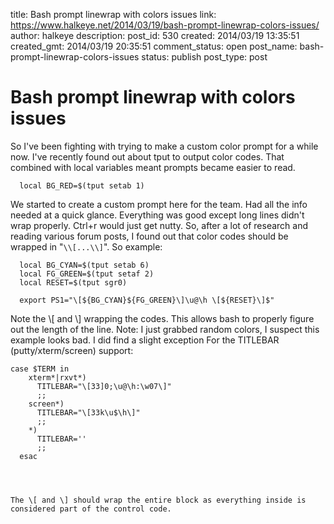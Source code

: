 title: Bash prompt linewrap with colors issues
link: https://www.halkeye.net/2014/03/19/bash-prompt-linewrap-colors-issues/
author: halkeye
description: 
post_id: 530
created: 2014/03/19 13:35:51
created_gmt: 2014/03/19 20:35:51
comment_status: open
post_name: bash-prompt-linewrap-colors-issues
status: publish
post_type: post

# Bash prompt linewrap with colors issues

So I've been fighting with trying to make a custom color prompt for a while now. I've recently found out about tput to output color codes. That combined with local variables meant prompts became easier to read. 
    
    
      local BG_RED=$(tput setab 1)
    

We started to create a custom prompt here for the team. Had all the info needed at a quick glance. Everything was good except long lines didn't wrap properly. Ctrl+r would just get nutty. So, after a lot of research and reading various forum posts, I found out that color codes should be wrapped in "`\\[...\\]`". So example: 
    
    
      local BG_CYAN=$(tput setab 6)
      local FG_GREEN=$(tput setaf 2)
      local RESET=$(tput sgr0)
    
      export PS1="\[${BG_CYAN}${FG_GREEN}\]\u@\h \[${RESET}\]$"
    

Note the \\[ and \\] wrapping the codes. This allows bash to properly figure out the length of the line. Note: I just grabbed random colors, I suspect this example looks bad. I did find a slight exception For the TITLEBAR (putty/xterm/screen) support: 
    
    
    case $TERM in
        xterm*|rxvt*)
          TITLEBAR="\[33]0;\u@\h:\w07\]"
          ;;
        screen*)
          TITLEBAR="\[33k\u$\h\]"
          ;;
        *)
          TITLEBAR=''
          ;;
      esac
    
    
    
    
    The \[ and \] should wrap the entire block as everything inside is considered part of the control code.